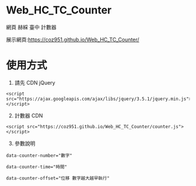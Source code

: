 # Web_HC_TC_Counter
網頁 赫綵 臺中 計數器

展示網頁:https://coz951.github.io/Web_HC_TC_Counter/

# 使用方式

1. 請先 CDN jQuery


```
<script src="https://ajax.googleapis.com/ajax/libs/jquery/3.5.1/jquery.min.js"></script>
```

2. 計數器 CDN

```
<script src="https://coz951.github.io/Web_HC_TC_Counter/counter.js"></script>
```

3. 參數說明

```
data-counter-number="數字"

data-counter-time="時間"

data-counter-offset="位移 數字越大越早執行"
```